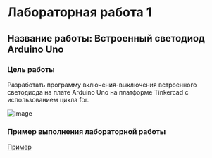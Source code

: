 # Лабораторная работа 1
## Название работы: Встроенный светодиод Arduino Uno

### Цель работы
Разработать программу включения-выключения встроенного светодиода на плате Arduino Uno на платформе Tinkercad с использованием цикла for.

![image](https://github.com/belvasevg/Programming-of-microcontrollers-SUAI-/assets/62217397/9f4f1982-3311-4ec1-9606-1183cf4fbd25)

### Пример выполнения лабораторной работы
[Пример](https://www.tinkercad.com/things/fyNkYq1ltl5-laboratornaya-1-vstroennyj-svetodiod/editel?sharecode=ueIGQSI0w3JihXfNr3y_543ENjzniewwhcHSRkXH8R8/ "ссылка на платформу Tinkercad")
